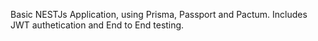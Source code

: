 Basic NESTJs Application, using Prisma, Passport and Pactum. Includes JWT authetication and End to End testing.
